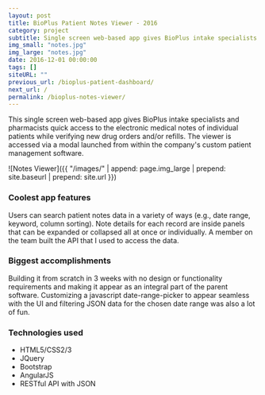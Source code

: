 ```yaml
---
layout: post
title: BioPlus Patient Notes Viewer - 2016
category: project
subtitle: Single screen web-based app gives BioPlus intake specialists quick access ...
img_small: "notes.jpg"
img_large: "notes.jpg"
date: 2016-12-01 00:00:00
tags: []
siteURL: ""
previous_url: /bioplus-patient-dashboard/
next_url: /
permalink: /bioplus-notes-viewer/
---
```

This single screen web-based app gives BioPlus intake specialists and pharmacists quick access to the electronic medical notes of individual patients while verifying new drug orders and/or refills. The viewer is accessed via a modal launched from within the company's custom patient management software.     

![Notes Viewer]({{ "/images/" | append: page.img_large | prepend: site.baseurl | prepend: site.url  }})

### Coolest app features
Users can search patient notes data in a variety of ways (e.g., date range, keyword, column sorting). Note details for each record are inside panels that can be expanded or collapsed all at once or individually.  A member on the team built the API that I used to access the data.

### Biggest accomplishments
Building it from scratch in 3 weeks with no design or functionality requirements and making it appear as an integral part of the parent software. Customizing a javascript date-range-picker to appear seamless with the UI and filtering JSON data for the chosen date range was also a lot of fun.   

### Technologies used
* HTML5/CSS2/3
* JQuery
* Bootstrap
* AngularJS
* RESTful API with JSON

